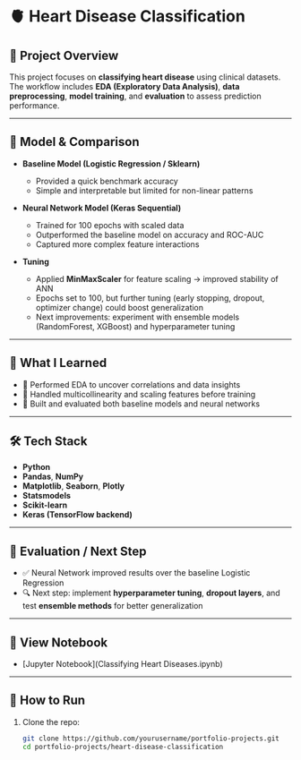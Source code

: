 # 🫀 Heart Disease Classification

## 📂 Project Overview
This project focuses on **classifying heart disease** using clinical datasets.  
The workflow includes **EDA (Exploratory Data Analysis)**, **data preprocessing**, **model training**, and **evaluation** to assess prediction performance.

---

## 🤖 Model & Comparison
- **Baseline Model (Logistic Regression / Sklearn)**
  - Provided a quick benchmark accuracy
  - Simple and interpretable but limited for non-linear patterns

- **Neural Network Model (Keras Sequential)**
  - Trained for 100 epochs with scaled data
  - Outperformed the baseline model on accuracy and ROC-AUC
  - Captured more complex feature interactions

- **Tuning**
  - Applied **MinMaxScaler** for feature scaling → improved stability of ANN
  - Epochs set to 100, but further tuning (early stopping, dropout, optimizer change) could boost generalization
  - Next improvements: experiment with ensemble models (RandomForest, XGBoost) and hyperparameter tuning

---

## 🎯 What I Learned
- 🔑 Performed EDA to uncover correlations and data insights  
- 📌 Handled multicollinearity and scaling features before training  
- 🚀 Built and evaluated both baseline models and neural networks  

---

## 🛠 Tech Stack
- **Python**
- **Pandas**, **NumPy**
- **Matplotlib**, **Seaborn**, **Plotly**
- **Statsmodels**
- **Scikit-learn**
- **Keras (TensorFlow backend)**

---

## 📌 Evaluation / Next Step
- ✅ Neural Network improved results over the baseline Logistic Regression  
- 🔍 Next step: implement **hyperparameter tuning**, **dropout layers**, and test **ensemble methods** for better generalization  

---

## 🔗 View Notebook
- [Jupyter Notebook](Classifying Heart Diseases.ipynb)  

---

## 🚀 How to Run
1. Clone the repo:  
   ```bash
   git clone https://github.com/yourusername/portfolio-projects.git
   cd portfolio-projects/heart-disease-classification
